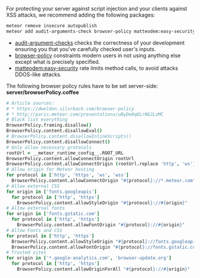 For protecting your server against script injection and your clients against XSS attacks,
we recommend adding the following packages:

```sh
meteor remove insecure autopublish
meteor add audit-arguments-check browser-policy matteodem:easy-security
```

* [audit-argument-checks](https://atmospherejs.com/meteor/audit-argument-checks) checks the correctness of your development ensuring you that you've carefully checked user's inputs.
* [browser-policy](https://atmospherejs.com/meteor/browser-policy) constraints modern users in not using anything else except what is precisely specified.
* [matteodem:easy-security](https://atmospherejs.com/matteodem/easy-security) rate limits method calls, to avoid attacks DDOS-like attacks.

The following browser policy rules have to be set server-side:
**server/browserPolicy.coffee**
```coffee
# Article sources:
# * https://dweldon.silvrback.com/browser-policy
# * http://paris.meteor.com/presentations/uByDe8qDLrNGJLzMC
# Black list everything
BrowserPolicy.framing.disallow()
BrowserPolicy.content.disallowEval()
# BrowserPolicy.content.disallowInlineScripts()
BrowserPolicy.content.disallowConnect()
# Only allow necessary protocols
rootUrl = __meteor_runtime_config__.ROOT_URL
BrowserPolicy.content.allowConnectOrigin rootUrl
BrowserPolicy.content.allowConnectOrigin (rootUrl.replace 'http', 'ws')
# Allow origin for Meteor hosting
for protocol in ['http', 'https', 'ws', 'wss']
  BrowserPolicy.content.allowConnectOrigin "#{protocol}://*.meteor.com"
# Allow external CSS
for origin in ['fonts.googleapis']
  for protocol in ['http', 'https']
    BrowserPolicy.content.allowStyleOrigin "#{protocol}://#{origin}"
# Allow external fonts
for origin in ['fonts.gstatic.com']
  for protocol in ['http', 'https']
    BrowserPolicy.content.allowFontOrigin "#{protocol}://#{origin}"
# Allow Fonts and CSS
for protocol in ['http', 'https']
  BrowserPolicy.content.allowStyleOrigin "#{protocol}://fonts.googleapis.com"
  BrowserPolicy.content.allowFontOrigin "#{protocol}://fonts.gstatic.com"
# Trusted sites
for origin in ['*.google-analytics.com', 'browser-update.org']
  for protocol in ['http', 'https']
    BrowserPolicy.content.allowOriginForAll "#{protocol}://#{origin}"
```
